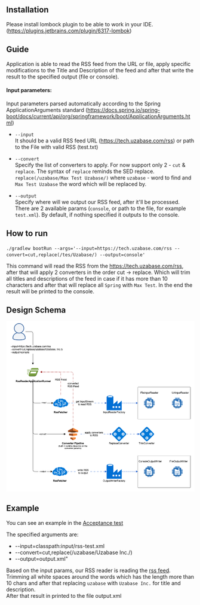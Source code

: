 ## Installation
Please install lombock plugin to be able to work in your IDE. (https://plugins.jetbrains.com/plugin/6317-lombok)

## Guide
Application is able to read the RSS feed from the URL or file, apply specific modifications to the Title and Description
of the feed and after that write the result to the specified output (file or console).

#### Input parameters:  
Input parameters parsed automatically according to the Spring ApplicationArguments standard (https://docs.spring.io/spring-boot/docs/current/api/org/springframework/boot/ApplicationArguments.html)  
 
- `--input`  
 It should be a valid RSS feed URL (https://tech.uzabase.com/rss) or path to the File with valid RSS (test.txt)

- `--convert`  
Specify the list of converters to apply. For now support only 2 - `cut` & `replace`.
The syntax of `replace` reminds the SED replace.  
`replace(/uzabase/Max Test Uzabase/)` where `uzabase` - word to find and `Max Test Uzabase`  the word which will be replaced by.

- `--output`  
Specify where will we output our RSS feed, after it'll be processed.
There are 2 available params (`console`, or path to the file, for example `test.xml`).
By default, if nothing specified it outputs to the console.

## How to run
`./gradlew bootRun --args='--input=https://tech.uzabase.com/rss --convert=cut,replace(/tes/Uzabase/) --output=console'`  
  
This command will read the RSS from the https://tech.uzabase.com/rss, after that will apply 2 converters in the order cut -> replace. Which will trim all titles and descriptions of the feed in case if it has more than 10 characters and after that will replace all `Spring` with `Max Test`. In the end the result will be printed to the console.

## Design Schema
![rss-reader-design-schema](./rss-reader-design-schema.png)


## Example
You can see an example in the [Acceptance test](./src/test/groovy/com/uzabase/rssreader/AcceptanceSpec.groovy)

The specified arguments are: 
- --input=classpath:input/rss-test.xml
- --convert=cut,replace(/uzabase/Uzabase Inc./)
- --output=output.xml"

Based on the input params, our RSS reader is reading the [rss feed](./src/test/resources/input/rss-test.xml).  
Trimming all white spaces around the words which has the length more than 10 chars and after that replacing `uzabase` with `Uzabase Inc.` for title and description.  
After that result in printed to the file output.xml